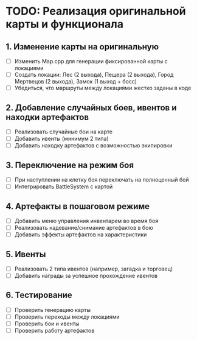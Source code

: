 # TODO: Реализация оригинальной карты и функционала

## 1. Изменение карты на оригинальную

- [ ] Изменить Map.cpp для генерации фиксированной карты с локациями
- [ ] Создать локации: Лес (2 выхода), Пещера (2 выхода), Город Мертвецов (2 выхода), Замок (1 выход + босс)
- [ ] Убедиться, что маршруты между локациями жестко заданы в коде

## 2. Добавление случайных боев, ивентов и находки артефактов

- [ ] Реализовать случайные бои на карте
- [ ] Добавить ивенты (минимум 2 типа)
- [ ] Добавить находку артефактов с возможностью экипировки

## 3. Переключение на режим боя

- [ ] При наступлении на клетку боя переключать на полноценный бой
- [ ] Интегрировать BattleSystem с картой

## 4. Артефакты в пошаговом режиме

- [ ] Добавить меню управления инвентарем во время боя
- [ ] Реализовать надевание/снимание артефактов в бою
- [ ] Добавить эффекты артефактов на характеристики

## 5. Ивенты

- [ ] Реализовать 2 типа ивентов (например, загадка и торговец)
- [ ] Добавить награды за успешное прохождение ивентов

## 6. Тестирование

- [ ] Проверить генерацию карты
- [ ] Проверить переходы между локациями
- [ ] Проверить бои и ивенты
- [ ] Проверить работу артефактов
